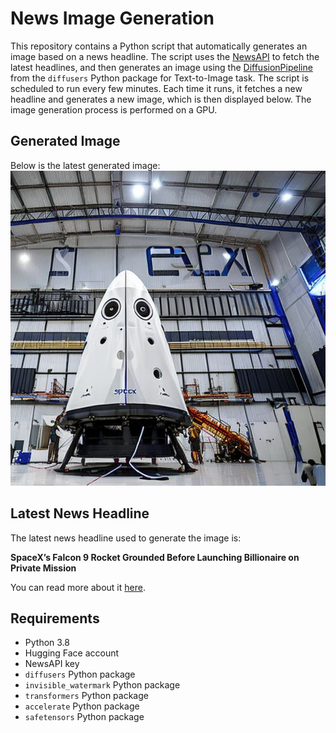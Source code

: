 # News Image Generation
This repository contains a Python script that automatically generates an image based on a news headline. The script uses the [NewsAPI](https://newsapi.org/) to fetch the latest headlines, and then generates an image using the [DiffusionPipeline](https://github.com/huggingface/diffusers) from the `diffusers` Python package for Text-to-Image task.
The script is scheduled to run every few minutes. Each time it runs, it fetches a new headline and generates a new image, which is then displayed below. The image generation process is performed on a GPU.

## Generated Image
Below is the latest generated image:
![Generated Image](image.png)

## Latest News Headline
The latest news headline used to generate the image is:

**SpaceX’s Falcon 9 Rocket Grounded Before Launching Billionaire on Private Mission**

You can read more about it [here](https://news.google.com/rss/articles/CBMisAFBVV95cUxPdlVYVEgybC1HeWh5TjVMbU1HZW00NTJRWmFwTVc2b1lsaWlhdnNhb0Y5ZkF2RS1EYnVsQkY0QUdsaFQ0b3J3bW9TQzN0T0tYbkhobHBFOTRnUmU5eGVYS3pvbWVYYTctbnBzYUR2RDd2NV9wTlZNMW1aUUd2Q21OWG9LcldTM0RqeFpBZFZ5WlQ3aUZRUl9lZ3BhQW4ybW95NjJzTzR2LXJHSTVsUExLYw?oc=5).

## Requirements
- Python 3.8
- Hugging Face account
- NewsAPI key
- `diffusers` Python package
- `invisible_watermark` Python package
- `transformers` Python package
- `accelerate` Python package
- `safetensors` Python package
